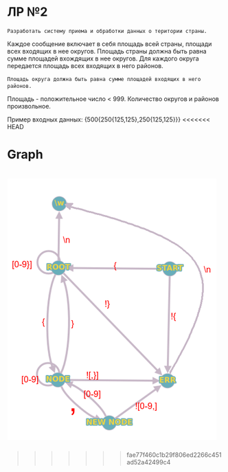 # ЛР №2

    Разработать систему приема и обработки данных о територии страны.
Каждое сообщение включает в себя площадь всей страны, площади всех входящих в нее округов.
Площадь страны должна быть равна сумме площадей вхождящих в нее округов.
Для каждого округа передается площадь всех входящих в него районов.

    Площадь округа должна быть равна сумме площадей входящих в него районов.     
Площадь - положительное число < 999. Количество округов и районов произвольное.

Пример входных данных: {500{250{125,125},250{125,125}}}
<<<<<<< HEAD

# Graph

![img.png](img.png)
=======
>>>>>>> fae77f460c1b29f806ed2266c451ad52a42499c4
